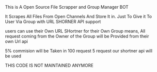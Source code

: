 This is A Open Source File Scrapper and Group Manager BOT 

It Scrapes All Files From Open Channels And Store It in. Just To Give it To User Via Group with URL SHORNER API support

users can use their Own URL SHortner for their Own Group means, All request coming from the Owner of the Group will be Provided from their own Url api

5% commision will be Taken in 100 request 5 request our shortner api will be used


THIS CODE IS NOT MAINTAINED ANYMORE
